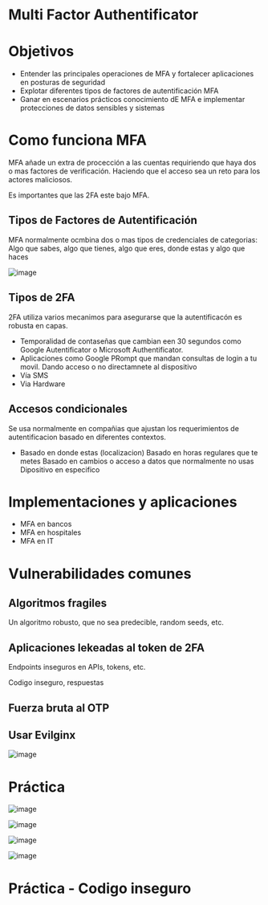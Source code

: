 # Multi Factor Authentificator

# Objetivos

- Entender las principales operaciones de MFA y fortalecer aplicaciones en posturas de seguridad
- Explotar diferentes tipos de factores de autentificación MFA
- Ganar en escenarios prácticos conocimiento dE MFA e implementar protecciones de datos sensibles y sistemas

# Como funciona MFA

MFA añade un extra de procección a las cuentas requiriendo que haya dos o mas factores de verificación. Haciendo que el acceso sea un reto para los actores maliciosos.

Es importantes que las 2FA este bajo MFA.

## Tipos de Factores de Autentificación

MFA normalmente ocmbina dos o mas tipos de credenciales de categorias: Algo que sabes, algo que tienes, algo que eres, donde estas y algo que haces

![image](https://github.com/user-attachments/assets/fdee5651-e225-49fb-9ba9-dc3f761ef8b3)

## Tipos de 2FA

2FA utiliza varios mecanimos para asegurarse que la autentificacón es robusta en capas.

- Temporalidad de contaseñas que cambian een 30 segundos como Google Autentificator o Microsoft Authentificator.
- Aplicaciones como Google PRompt que mandan consultas de login a tu movil. Dando acceso o no directamnete al dispositivo
- Vía SMS
- Via Hardware

## Accesos condicionales

Se usa normalmente en compañias que ajustan los requerimientos de autentificacion basado en diferentes contextos.

- Basado en donde estas (localizacion)
Basado en horas regulares que te metes
Basado en cambios o acceso a datos que normalmente no usas
Dipositivo en especifico

# Implementaciones y aplicaciones

- MFA en bancos
- MFA en hospitales
- MFA en IT

# Vulnerabilidades comunes

## Algoritmos fragiles

Un algoritmo robusto, que no sea predecible, random seeds, etc.

## Aplicaciones lekeadas al token de 2FA

Endpoints inseguros en APIs, tokens, etc.

Codigo inseguro, respuestas

## Fuerza bruta al OTP

## Usar Evilginx

![image](https://github.com/user-attachments/assets/9ab03ca4-e702-4c55-a61f-92ca8d46d2d8)

# Práctica

![image](https://github.com/user-attachments/assets/40790416-e211-486f-bb37-75b8f08b9c8a)

![image](https://github.com/user-attachments/assets/b2c8aa78-3f2d-438b-a310-1c528c110797)

![image](https://github.com/user-attachments/assets/4d5431f6-0eec-4915-b8bc-0c5fd3f1c767)

![image](https://github.com/user-attachments/assets/06368c28-c1b6-4d1f-9bf7-60e8924b442f)

# Práctica - Codigo inseguro
